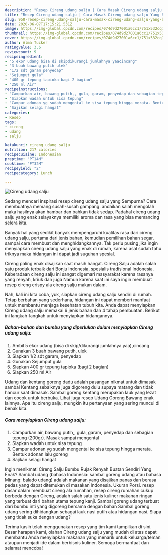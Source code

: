 ```yaml
---
description: "Resep Cireng udang salju | Cara Masak Cireng udang salju Yang Bikin Ngiler"
title: "Resep Cireng udang salju | Cara Masak Cireng udang salju Yang Bikin Ngiler"
slug: 950-resep-cireng-udang-salju-cara-masak-cireng-udang-salju-yang-bikin-ngiler
date: 2020-06-07T17:15:21.531Z
image: https://img-global.cpcdn.com/recipes/074d9d27001a6cc1/751x532cq70/cireng-udang-salju-foto-resep-utama.jpg
thumbnail: https://img-global.cpcdn.com/recipes/074d9d27001a6cc1/751x532cq70/cireng-udang-salju-foto-resep-utama.jpg
cover: https://img-global.cpcdn.com/recipes/074d9d27001a6cc1/751x532cq70/cireng-udang-salju-foto-resep-utama.jpg
author: Alma Tucker
ratingvalue: 3.6
reviewcount: 9
recipeingredient:
- "5 ekor udang bisa di skipdikurangi jumlahnya yaacincang"
- "3 buah bawang putih ulek"
- "1/2 sdt garam penyedap"
- "Sejumput gula"
- "400 gr tepung tapioka bagi 2 bagian"
- "250 ml Air"
recipeinstructions:
- "Campurkan air, bawang putih,, gula, garam, penyedap dan sebagian tepung (200gr). Masak sampai mengental"
- "Siapkan wadah untuk sisa tepung"
- "Campur adonan yg sudah mengental ke sisa tepung hingga merata. Bentuk adonan lalu goreng"
- "Sajikan selagi hangat"
categories:
- Resep
tags:
- cireng
- udang
- salju

katakunci: cireng udang salju 
nutrition: 217 calories
recipecuisine: Indonesian
preptime: "PT14M"
cooktime: "PT32M"
recipeyield: "2"
recipecategory: Lunch

---
```



![Cireng udang salju](https://img-global.cpcdn.com/recipes/074d9d27001a6cc1/751x532cq70/cireng-udang-salju-foto-resep-utama.jpg)

Sedang mencari inspirasi resep cireng udang salju yang Sempurna? Cara membuatnya memang susah-susah gampang. andaikan salah mengolah maka hasilnya akan hambar dan bahkan tidak sedap. Padahal cireng udang salju yang enak selayaknya memiliki aroma dan rasa yang bisa memancing selera kita.

Banyak hal yang sedikit banyak mempengaruhi kualitas rasa dari cireng udang salju, pertama dari jenis bahan, kemudian pemilihan bahan segar, sampai cara membuat dan menghidangkannya. Tak perlu pusing jika ingin menyiapkan cireng udang salju yang enak di rumah, karena asal sudah tahu triknya maka hidangan ini dapat jadi suguhan spesial.

Cireng paling enak disajikan saat masih hangat. Cireng Salju adalah salah satu produk terbaik dari Bonju Indonesia, spesialis tradisional Indonesia. Keberadaan cireng salju ini sangat digemari masyarakat karena rasanya yang renyah, kriuk dan juga Namun karena saat ini saya ingin membuat resep cireng crispy ala cireng salju makan dalam.


Nah, kali ini kita coba, yuk, siapkan cireng udang salju sendiri di rumah. Tetap berbahan yang sederhana, hidangan ini dapat memberi manfaat untuk membantu menjaga kesehatan tubuh kita. Anda dapat menyiapkan Cireng udang salju memakai 6 jenis bahan dan 4 tahap pembuatan. Berikut ini langkah-langkah untuk menyiapkan hidangannya.

<!--inarticleads1-->

##### Bahan-bahan dan bumbu yang diperlukan dalam menyiapkan Cireng udang salju:

1. Ambil 5 ekor udang (bisa di skip/dikurangi jumlahnya yaa),cincang
1. Gunakan 3 buah bawang putih, ulek
1. Siapkan 1/2 sdt garam, penyedap
1. Gunakan Sejumput gula
1. Siapkan 400 gr tepung tapioka (bagi 2 bagian)
1. Siapkan 250 ml Air


Udang dan kentang goreng dadu adalah pasangan nikmat untuk dimasak sambal Kentang sebaiknya juga digoreng dulu supaya matang dan tidak hancur saat dimasak. Sambal goreng kentang merupakan lauk yang lezat dan cocok untuk berbuka. Lihat juga resep Udang Goreng Bawang enak lainnya. Apa itu cireng salju, mungkin itu pertanyaan yang sering muncul di benak kita. 

<!--inarticleads2-->

##### Cara menyiapkan Cireng udang salju:

1. Campurkan air, bawang putih,, gula, garam, penyedap dan sebagian tepung (200gr). Masak sampai mengental
1. Siapkan wadah untuk sisa tepung
1. Campur adonan yg sudah mengental ke sisa tepung hingga merata. Bentuk adonan lalu goreng
1. Sajikan selagi hangat


Ingin menikmati Cireng Salju Bumbu Rujak Renyah Buatan Sendiri Yang Enak? Sambal udang (bahasa Indonesia: sambal goreng udang atau bahasa Minang: balado udang) adalah makanan yang disajikan panas dan berasa pedas yang dapat ditemukan di masakan Indonesia. Ukuran Porsi. resep dasar dalam membuat cireng ala rumahan, resep cireng rumahan cukup berbeda dengan Cireng, adalah salah satu jenis kuliner makanan ringan yang terbuat dari bahan utama tepung kanji. Sambal goreng udang terbuat dari bumbu inti yang digoreng bersama dengan bahan Sambal goreng udang sering dihidangkan sebagai lauk nasi putih atau hidangan nasi. Siapa yang tidak suka dengan udang? 

Terima kasih telah menggunakan resep yang tim kami tampilkan di sini. Besar harapan kami, olahan Cireng udang salju yang mudah di atas dapat membantu Anda menyiapkan makanan yang menarik untuk keluarga/teman ataupun menjadi ide dalam berbisnis kuliner. Semoga bermanfaat dan selamat mencoba!
